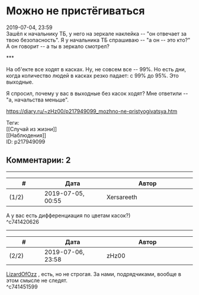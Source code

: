 Можно не пристёгиваться
=======================

  
2019-07-04, 23:59  
 Зашёл к начальнику ТБ, у него на зеркале наклейка -- "он отвечает за твою безопасность". Я у начальника ТБ спрашиваю -- "а он -- это кто?" А он говорит -- а ты в зеркало смотрел?   
   
 \*\*\*   
   
 На об'екте все ходят в касках. Ну, не совсем все -- 99%. Но есть дни, когда количество людей в касках резко падает: с 99% до 95%. Это выходные.   
   
 Я спросил, почему у вас в выходные без касок ходят? Мне ответили -- "а, начальства меньше".   
  
<https://diary.ru/~zHz00/p217949099_mozhno-ne-pristyogivatsya.htm>  
  
Теги:  
[[Случай из жизни]]  
[[Наблюдения]]  
ID: p217949099  


Комментарии: 2
--------------

  


---



|         #         |              Дата              |                     Автор                     |           ID           |
| --- | --- | --- | --- |
| (1/2) | 2019-07-05, 00:55 | Xersareeth | c741420626 |

  
 А у вас есть дифференциация по цветам касок?)   
 ^c741420626

---



|         #         |              Дата              |                     Автор                     |           ID           |
| --- | --- | --- | --- |
| (2/2) | 2019-07-06, 23:58 | zHz00 | c741451599 |

  
  [LizardOfOzz](http://LizardsBurrow.diary.ru "One more night")  , есть, но не строгая. За нами, подрядчиками, вообще в этом смысле не следят.   
 ^c741451599